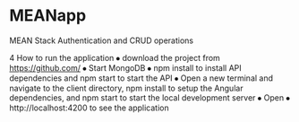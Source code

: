 # MEANapp
MEAN Stack Authentication and CRUD operations

4   How to run the application
⦁	 download the project from https://github.com/
⦁	Start MongoDB 
⦁	npm install to install API dependencies and npm start to start the API
⦁	Open a new terminal and navigate to the client directory, npm install to setup the Angular dependencies, and npm start to start the local development server
⦁	Open ⦁	http://localhost:4200 to see the application
